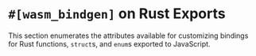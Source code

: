 # `#[wasm_bindgen]` on Rust Exports

This section enumerates the attributes available for customizing bindings for Rust functions, `struct`s, and `enum`s exported to JavaScript.
